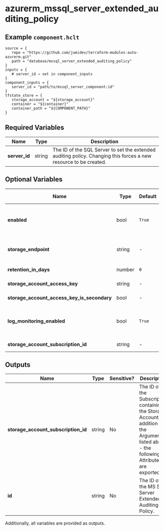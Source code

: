 # azurerm_mssql_server_extended_auditing_policy



## Example `component.hclt`

```hcl
source = {
   repo = "https://github.com/jumidev/terraform-modules-auto-azurerm.git"   
   path = "database/mssql_server_extended_auditing_policy"   
}
inputs = {
   # server_id → set in component_inputs
}
component_inputs = {
   server_id = "path/to/mssql_server_component:id"   
}
tfstate_store = {
   storage_account = "${storage_account}"   
   container = "${container}"   
   container_path = "${COMPONENT_PATH}"   
}
```

## Required Variables

| Name | Type |  Description |
| ---- | --------- |  ----------- |
| **server_id** | string |  The ID of the SQL Server to set the extended auditing policy. Changing this forces a new resource to be created. | 

## Optional Variables

| Name | Type |  Default  |  possible values |  Description |
| ---- | --------- |  ----------- | ----------- | ----------- |
| **enabled** | bool |  `True`  |  `true`, `false`  |  Whether to enable the extended auditing policy. Possible values are `true` and `false`. Defaults to `true`. ->**NOTE:**  If `enabled` is `true`, `storage_endpoint` or `log_monitoring_enabled` are required. | 
| **storage_endpoint** | string |  -  |  -  |  The blob storage endpoint (e.g. <https://example.blob.core.windows.net>). This blob storage will hold all extended auditing logs. | 
| **retention_in_days** | number |  `0`  |  -  |  The number of days to retain logs for in the storage account. Defaults to `0`. | 
| **storage_account_access_key** | string |  -  |  -  |  The access key to use for the auditing storage account. | 
| **storage_account_access_key_is_secondary** | bool |  -  |  -  |  Is `storage_account_access_key` value the storage's secondary key? | 
| **log_monitoring_enabled** | bool |  `True`  |  -  |  Enable audit events to Azure Monitor? To enable server audit events to Azure Monitor, please enable its main database audit events to Azure Monitor. Defaults to `true`. | 
| **storage_account_subscription_id** | string |  -  |  -  |  The ID of the Subscription containing the Storage Account. | 



## Outputs

| Name | Type | Sensitive? | Description |
| ---- | ---- | --------- | --------- |
| **storage_account_subscription_id** | string | No  | The ID of the Subscription containing the Storage Account. In addition to the Arguments listed above - the following Attributes are exported: | 
| **id** | string | No  | The ID of the MS SQL Server Extended Auditing Policy. | 

Additionally, all variables are provided as outputs.
